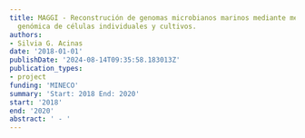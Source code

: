 ```yaml
---
title: MAGGI - Reconstrución de genomas microbianos marinos mediante metagenómica,
  genómica de células individuales y cultivos.
authors:
- Silvia G. Acinas
date: '2018-01-01'
publishDate: '2024-08-14T09:35:58.183013Z'
publication_types:
- project
funding: 'MINECO'
summary: 'Start: 2018 End: 2020'
start: '2018'
end: '2020'
abstract: ' - '
---
```

